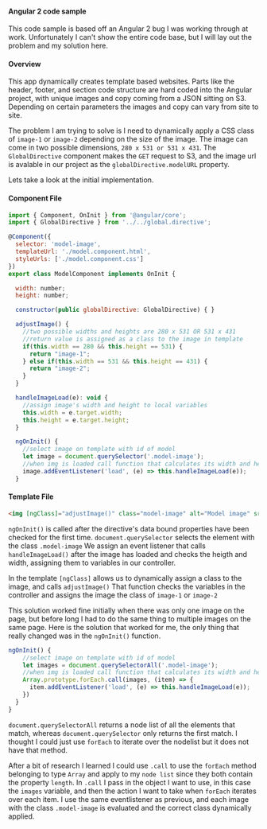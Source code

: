 
#### Angular 2 code sample
This code sample is based off an Angular 2 bug I was working through at work. Unfortunately I can't show the entire code base, but I will lay out the problem and my solution here.
#### Overview
This app dynamically creates template based websites. Parts like the header, footer, and section code structure are hard coded into the Angular project, with unique images and copy coming from a JSON sitting on S3. Depending on certain parameters the images and copy can vary from site to site. 

The problem I am trying to solve is I need to dynamically apply a CSS class of `image-1` or `image-2` depending on the size of the image. The image can come in two possible dimensions, `280 x 531 or 531 x 431`. The `GlobalDirective` component makes the `GET` request to S3, and the image url is avalable in our project as the `globalDirective.modelURL` property.

Lets take a look at the initial implementation. 
#### Component File
```javascript
import { Component, OnInit } from '@angular/core';
import { GlobalDirective } from '../../global.directive';

@Component({
  selector: 'model-image',
  templateUrl: './model.component.html',
  styleUrls: ['./model.component.css']
})
export class ModelComponent implements OnInit {

  width: number;
  height: number;

  constructor(public globalDirective: GlobalDirective) { }

  adjustImage() {
    //two possible widths and heights are 280 x 531 OR 531 x 431
    //return value is assigned as a class to the image in template
    if(this.width == 280 && this.height == 531) {
      return "image-1";
    } else if(this.width == 531 && this.height == 431) {
      return "image-2";
    }
  }

  handleImageLoad(e): void {
    //assign image's width and height to local variables
    this.width = e.target.width;
    this.height = e.target.height;
  }

  ngOnInit() {
    //select image on template with id of model
    let image = document.querySelector('.model-image');
    //when img is loaded call function that calculates its width and height
    image.addEventListener('load', (e) => this.handleImageLoad(e));
  }

```
#### Template File
```html
<img [ngClass]="adjustImage()" class="model-image" alt="Model image" src={{globalDirective.modelURL}} />
```
`ngOnInit()` is called after the directive's data bound properties have been checked for the first time. `document.querySelector` selects the element with the class `.model-image` We assign an event listener that calls `handleImageLoad()` after the image has loaded and checks the heigth and width, assigning them to variables in our controller. 

In the template `[ngClass]` allows us to dynamically assign a class to the image, and calls `adjustImage()` That function checks the variables in the controller and assigns the image the class of `image-1` or `image-2`

This solution worked fine initially when there was only one image on the page, but before long I had to do the same thing to multiple images on the same page. Here is the solution that worked for me, the only thing that really changed was in the `ngOnInit()` function.

```Javascript
ngOnInit() {
    //select image on template with id of model
    let images = document.querySelectorAll('.model-image');
    //when img is loaded call function that calculates its width and height
    Array.prototype.forEach.call(images, (item) => {
      item.addEventListener('load', (e) => this.handleImageLoad(e));
    })
  }
}
```
`document.querySelectorAll` returns a node list of all the elements that match, whereas `document.querySelector` only returns the first match. I thought I could just use `forEach` to iterate over the nodelist but it does not have that method. 

After a bit of research I learned I could use `.call` to use the `forEach` method belonging to type `Array` and apply to my `node list` since they both contain the property `length`. In `.call` I pass in the object I want to use, in this case the `images` variable, and then the action I want to take when `forEach` iterates over each item. I use the same eventlistener as previous, and each image with the class `.model-image` is evaluated and the correct class dynamically applied.
